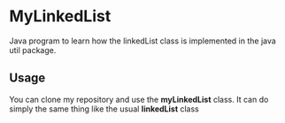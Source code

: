 # MyLinkedList
Java program to learn how the linkedList class is implemented in the java util package.
## Usage
You can clone my repository and use the **myLinkedList** class. It can do simply the same thing like the usual **linkedList** class

